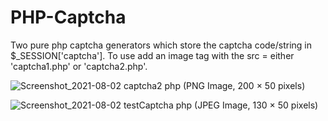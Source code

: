 # PHP-Captcha

Two pure php captcha generators which store the captcha code/string in $_SESSION['captcha'].
To use add an image tag with the src = either 'captcha1.php' or 'captcha2.php'.

![Screenshot_2021-08-02 captcha2 php (PNG Image, 200 × 50 pixels)](https://user-images.githubusercontent.com/75227102/127929774-8a2f7ceb-c0b1-4f49-9b94-3a82dfdf465a.png)


![Screenshot_2021-08-02 testCaptcha php (JPEG Image, 130 × 50 pixels)](https://user-images.githubusercontent.com/75227102/127929789-854508b8-9a90-41df-9791-bfa8c7b8e9db.png)
